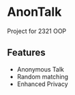 # AnonTalk

Project for 2321 OOP

## Features
- Anonymous Talk
- Random matching
- Enhanced Privacy
